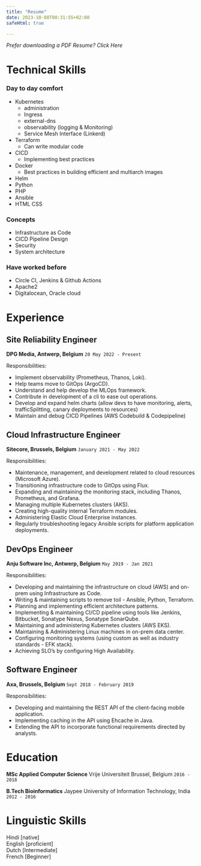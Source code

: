 ```yaml
---
title: "Resume"
date: 2023-10-08T00:31:55+02:00
safeHtml: true

---
```


*Prefer downloading a PDF Resume? Click Here*

# Technical Skills

### Day to day comfort
- Kubernetes
    - administration
    - Ingress
    - external-dns
    - observability (logging & Monitoring)
    - Service Mesh Interface (Linkerd)
- Terraform
    - Can write modular code
- CICD
    - Implementing best practices
- Docker
    - Best practices in building efficient and multiarch images
- Helm
- Python
- PHP
- Ansible
- HTML CSS

### Concepts
- Infrastructure as Code
- CICD Pipeline Design
- Security
- System architecture

### Have worked before
- Circle CI, Jenkins & Github Actions
- Apache2
- Digitalocean, Oracle cloud

# Experience

## Site Reliability Engineer  
**DPG Media, Antwerp, Belgium**  `20 May 2022 - Present`  

Responsibilities:
- Implement observability (Prometheus, Thanos, Loki).
- Help teams move to GitOps (ArgoCD).
- Understand and help develop the MLOps framework.
- Contribute in development of a cli to ease out operations.
- Develop and expand helm charts (allow devs to have monitoring, alerts, trafficSplitting, canary deployments to resources)
- Maintain and debug CICD Pipelines (AWS Codebuild & Codepipeline)

## Cloud Infrastructure Engineer  
**Sitecore, Brussels, Belgium**  `January 2021 - May 2022`  

Responsibilities:
- Maintenance, management, and development related to cloud resources (Microsoft Azure).
- Transitioning infrastructure code to GitOps using Flux.
- Expanding and maintaining the monitoring stack, including Thanos, Prometheus, and Grafana.
- Managing multiple Kubernetes clusters (AKS).
- Creating high-quality internal Terraform modules.
- Administering Elastic Cloud Enterprise instances.
- Regularly troubleshooting legacy Ansible scripts for platform application deployments.

## DevOps Engineer  
**Anju Software Inc, Antwerp, Belgium**  `May 2019 - Jan 2021`  

Responsibilities:
- Developing and maintaining the infrastructure on cloud (AWS) and on-prem using Infrastructure as Code.
- Writing & maintaining scripts to remove toil - Ansible, Python, Terraform.
- Planning and implementing efficient architecture patterns.
- Implementing & maintaining CI/CD pipeline using tools like Jenkins, Bitbucket, Sonatype Nexus, Sonatype SonarQube.
- Maintaining and administering Kubernetes clusters (AWS EKS).
- Maintaining & Administering Linux machines in on-prem data center.
- Configuring monitoring systems (using custom as well as industry standards - EFK stack).
- Achieving SLO’s by configuring High Availability.

## Software Engineer
**Axa, Brussels, Belgium**  `Sept 2018 - February 2019`  

Responsibilities:
- Developing and maintaining the REST API of the client-facing mobile application.
- Implementing caching in the API using Ehcache in Java.
- Extending the API to incorporate functional requirements directed by analysts.

# Education

__MSc Applied Computer Science__ Vrije Universiteit Brussel, Belgium `2016 - 2018`  

__B.Tech Bioinformatics__ Jaypee University of Information Technology, India `2012 - 2016`  

# Linguistic Skills

Hindi [native]  
English [proficient]  
Dutch [Intermediate]  
French [Beginner]  